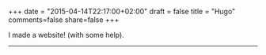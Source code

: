 +++
date = "2015-04-14T22:17:00+02:00"
draft = false
title = "Hugo"
comments=false
share=false
+++

I made a website! (with some help).

---
